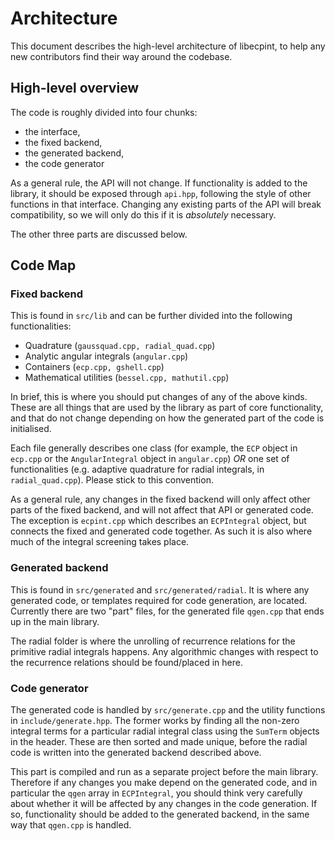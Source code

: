 # Architecture

This document describes the high-level architecture of libecpint, to help any new contributors find their way around the codebase.

## High-level overview

The code is roughly divided into four chunks:

- the interface,
- the fixed backend,
- the generated backend,
- the code generator

As a general rule, the API will not change. If functionality is added to the library, it should be exposed through ```api.hpp```, following the style of other functions in that interface. Changing any existing parts of the API will break compatibility, so we will only do this if it is *absolutely* necessary.

The other three parts are discussed below.

## Code Map

### Fixed backend

This is found in ```src/lib``` and can be further divided into the following functionalities:

- Quadrature (```gaussquad.cpp, radial_quad.cpp```)
- Analytic angular integrals (```angular.cpp```)
- Containers (```ecp.cpp, gshell.cpp```)
- Mathematical utilities (```bessel.cpp, mathutil.cpp```)

In brief, this is where you should put changes of any of the above kinds. These are all things that are used by the library as part of core functionality, and that do not change depending on how the generated part of the code is initialised.

Each file generally describes one class (for example, the ```ECP``` object in ```ecp.cpp``` or the ```AngularIntegral``` object in ```angular.cpp```) _OR_ one set of functionalities (e.g. adaptive quadrature for radial integrals, in ```radial_quad.cpp```). Please stick to this convention.

As a general rule, any changes in the fixed backend will only affect other parts of the fixed backend, and will not affect that API or generated code. The exception is ```ecpint.cpp``` which describes an ```ECPIntegral``` object, but connects the fixed and generated code together. As such it is also where much of the integral screening takes place.

### Generated backend

This is found in ```src/generated``` and ```src/generated/radial```. It is where any generated code, or templates required for code generation, are located. Currently there are two "part" files, for the generated file ```qgen.cpp``` that ends up in the main library.

The radial folder is where the unrolling of recurrence relations for the primitive radial integrals happens. Any algorithmic changes with respect to the recurrence relations should be found/placed in here.

### Code generator

The generated code is handled by ```src/generate.cpp``` and the utility functions in ```include/generate.hpp```. The former works by finding all the non-zero integral terms for a particular radial integral class using the ```SumTerm``` objects in the header. These are then sorted and made unique, before the radial code is written into the generated backend described above.   

This part is compiled and run as a separate project before the main library. Therefore if any changes you make depend on the generated code, and in particular the ```qgen``` array in ```ECPIntegral```, you should think very carefully about whether it  will be affected by any changes in the code generation. If so, functionality should be added to the generated backend, in the same way that ```qgen.cpp``` is handled. 
